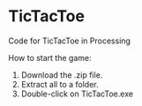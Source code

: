 # TicTacToe
Code for TicTacToe in Processing

How to start the game:
1. Download the .zip file.
2. Extract all to a folder.
3. Double-click on TicTacToe.exe

